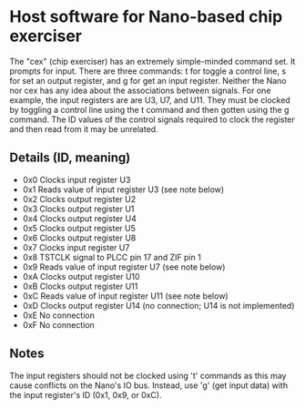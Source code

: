 # Host software for Nano-based chip exerciser

The "cex" (chip exerciser) has an extremely simple-minded command set.
It prompts for input. There are three commands: t for toggle a control
line, s for set an output register, and g for get an input register.
Neither the Nano nor cex has any idea about the associations between
signals. For one example, the input registers are are U3, U7, and U11.
They must be clocked by toggling a control line using the t command and
then gotten using the g command. The ID values of the control signals
required to clock the register and then read from it may be unrelated.

## Details (ID, meaning)

- 0x0 Clocks input register U3
- 0x1 Reads value of input register U3 (see note below)
- 0x2 Clocks output register U2
- 0x3 Clocks output register U1
- 0x4 Clocks output register U4
- 0x5 Clocks output register U5
- 0x6 Clocks output register U8
- 0x7 Clocks input register U7
- 0x8 TSTCLK signal to PLCC pin 17 and ZIF pin 1
- 0x9 Reads value of input register U7 (see note below)
- 0xA Clocks output register U10
- 0xB Clocks output register U11
- 0xC Reads value of input register U11 (see note below)
- 0xD Clocks output register U14 (no connection; U14 is not implemented)
- 0xE No connection
- 0xF No connection

## Notes

The input registers should not be clocked using 't' commands as this may
cause conflicts on the Nano's IO bus. Instead, use 'g' (get input data)
with the input register's ID (0x1, 0x9, or 0xC).


